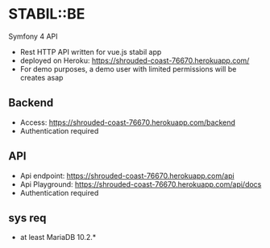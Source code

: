 # STABIL::BE
Symfony 4 API

- Rest HTTP API written for vue.js stabil app
- deployed on Heroku: https://shrouded-coast-76670.herokuapp.com/
- For demo purposes, a demo user with limited permissions will be creates asap

## Backend
- Access: https://shrouded-coast-76670.herokuapp.com/backend
- Authentication required

## API
- Api endpoint: https://shrouded-coast-76670.herokuapp.com/api
- Api Playground: https://shrouded-coast-76670.herokuapp.com/api/docs
- Authentication required

## sys req
- at least MariaDB 10.2.*